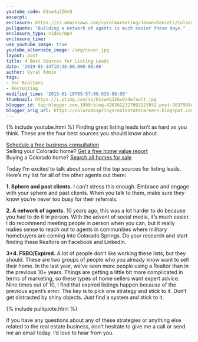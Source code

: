 ```yaml
---
youtube_code: 61vw4qJ2GvQ
excerpt:
enclosure: https://s3.amazonaws.com/vyralmarketing/Jason+Daniels/Colorado+Springs+Real+Estate-+4+Best+Sources+for+Listing+Leads.mp4
pullquote: "Building a network of agents is much easier these days."
enclosure_type: video/mp4
enclosure_time:
use_youtube_image: true
youtube_alternate_image: /img/cover.jpg
layout: post
title: 4 Best Sources for Listing Leads
date: '2019-01-14T10:38:00.000-08:00'
author: Vyral Admin
tags:
- For Realtors
- Recruiting
modified_time: '2019-01-18T09:57:06.639-08:00'
thumbnail: https://i.ytimg.com/vi/61vw4qJ2GvQ/default.jpg
blogger_id: tag:blogger.com,1999:blog-4262022327092123952.post-3837939447004910394
blogger_orig_url: https://coloradospringsrealestatecareers.blogspot.com/2019/01/4-best-sources-for-listing-leads.html
---
```

{% include youtube.html %}
Finding great listing leads isn’t as hard as you think. These are the four best sources you should know about.

<div class="post-cta">
<a href="/contact/" target="_blank">Schedule a free business consultation</a><br>
Selling your Colorado home? <a href="http://www.coloradohomesvalue.com/" target="_blank">Get a free home value report<br>  </a>
Buying a Colorado home? <a href="http://www.coloradospringstophomes.com/" target="_blank">Search all homes for sale</a>
</div>

Today I’m excited to talk about some of the top sources for listing leads. Here’s my list for all of the other agents out there:

**1. Sphere and past clients.** I can’t stress this enough. Embrace and engage with your sphere and past clients. When you talk to them, make sure they know you’re never too busy for their referrals.

**2. A network of agents.** 10 years ago, this was a lot harder to do because you had to do it in person. With the advent of social media, it’s much easier. I do recommend meeting people in person when you can, but it really makes sense to reach out to agents in communities where military homebuyers are coming into Colorado Springs. Do your research and start finding these Realtors on Facebook and LinkedIn.

**3+4. FSBO/Expired.** A lot of people don’t like working these lists, but they should. These are two groups of people who you already know want to sell their home. In the last year, we’ve seen more people using a Realtor than in the previous 10+ years. Things are getting a little bit more complicated in terms of marketing, so these types of home sellers want expert advice. Nine times out of 10, I find that expired listings happen because of the previous agent’s error. The key is to pick one strategy and stick to it. Don’t get distracted by shiny objects. Just find a system and stick to it.

{% include pullquote.html %}

If you have any questions about any of these strategies or anything else related to the real estate business, don’t hesitate to give me a call or send me an email today. I’d love to hear from you.

